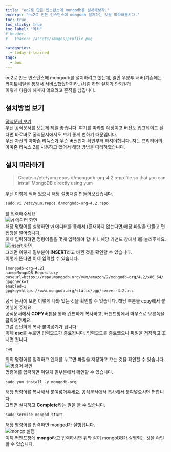 ```yaml
---
title: "ec2로 만든 인스턴스에 mongodb를 설치해보자."
excerpt: "ec2로 만든 인스턴스에 mongodb 설치하는 것을 따라해봅시다."
toc: true
toc_sticky: true
toc_label: "목차"
# header:
#   teaser: /assets/images/profile.png

categories:
  - today-i-learned
tags:
  - aws
---
```


ec2로 만든 인스턴스에 mongodb를 설치하려고 했는데, 일반 우분투 서버(기존에는 라이트세일을 통해서 서비스했었던지라..)처럼 하면 설치가 안되길래  
이렇게 다음에 헤매지 않으려고 흔적을 남깁니다.

## 설치방법 보기

[공식문서 보기](https://docs.mongodb.com/manual/tutorial/install-mongodb-on-amazon/)  
우선 공식문서를 보는게 제일 좋습니다. 여기를 따라할 예정이고 버전도 업그레이드 된다면 바로바로 공식문서에서도 보기 좋게 변하기 때문입니다.  
우선 자신의 아마존 리눅스가 무슨 버전인지 확인부터 하셔야합니다. 저는 프리티어의 아마존 리눅스 2를 사용하고 있어서 해당 방법을 따라하였습니다.

## 설치 따라하기

> Create a /etc/yum.repos.d/mongodb-org-4.2.repo file so that you can install MongoDB directly using yum

우선 이렇게 적혀 있으니 해당 설명처럼 만들어보겠습니다.

```
sudo vi /etc/yum.repos.d/mongodb-org-4.2.repo
```

를 입력해주세요.  
![vi 에디터 화면](https://drive.google.com/uc?id=1uUwWsTSM0EdrHe22wsGjKj-O4DmZLPbi)  
해당 명령어를 실행하면 vi 에디터를 통해서 (존재하지 않는다면)해당 파일을 만들고 편집창을 열어줍니다.  
이제 입력하려면 명령어들을 몇개 입력해야 합니다. 해당 커맨드 창에서 **i**를 눌러주세요.  
![insert 화면](https://drive.google.com/uc?id=1W4jTS6bDynLaO68nU97cbO7E-Vr0aRbl)  
그러면 이렇게 밑부분이 **INSERT**라고 바뀐 것을 확인할 수 있습니다.  
이렇게 뜬다면 이제 입력할 수 있습니다.

```
[mongodb-org-4.2]
name=MongoDB Repository
baseurl=https://repo.mongodb.org/yum/amazon/2/mongodb-org/4.2/x86_64/
gpgcheck=1
enabled=1
gpgkey=https://www.mongodb.org/static/pgp/server-4.2.asc
```

공식 문서에 보면 이렇게 나와 있는 것을 확인할 수 있습니다. 해당 부분을 copy해서 붙여넣어 주세요.  
공식문서에서 **COPY**버튼을 통해 간편하게 복사하고, 커맨드창에서 마우스로 오른쪽을 클릭해주세요.  
그럼 간단하게 복사 붙여넣기가 됩니다.  
이제 **esc**를 누르면 입력모드가 종료됩니다. 입력모드를 종료했으니 파일을 저장하고 끄시면 됩니다.

```
:wq
```

위의 명령어를 입력하고 엔터를 누르면 파일을 저장하고 끄는 것을 확인할 수 있습니다.  
![명령어 확인](https://drive.google.com/uc?id=1tpj08-ZysEdEqks2Y-bakthbA3wIHvkm)  
명령어를 입력하면 이렇게 밑부분에서 확인할 수 있습니다.

```
sudo yum install -y mongodb-org
```

해당 명령어를 복사해서 붙여넣어주세요. 공식문서에서 복사해서 붙여넣으시면 편합니다.  
그러면 설치하고 **Complete**라는 말을 볼 수 있습니다.

```
sudo service mongod start
```

해당 명령어를 입력하면 mongod가 실행됩니다.  
![mongo 실행](https://drive.google.com/uc?id=1ulx7G59zRzrlmIttdRLCK7BQb90vOvDE)  
이제 커맨드창에 **mongo**라고 입력하시면 위와 같이 mongoDB가 실행되는 것을 확인할 수 있습니다.
